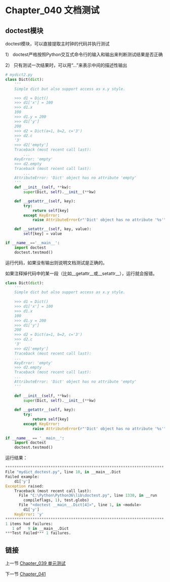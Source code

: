 # Chapter_040   文档测试

## doctest模块

doctest模块，可以直接提取主时钟的代码并执行测试

1） doctest严格按照Python交互式命令行的输入和输出来判断测试结果是否正确

2） 只有测试一次结果时，可以用“...”来表示中间的描述性输出

```python
# mydict2.py
class Dict(dict):
    '''
    Simple dict but also support access as x.y style.

    >>> d1 = Dict()
    >>> d1['x'] = 100
    >>> d1.x
    100
    >>> d1.y = 200
    >>> d1['y']
    200
    >>> d2 = Dict(a=1, b=2, c='3')
    >>> d2.c
    '3'
    >>> d2['empty']
    Traceback (most recent call last):
        ...
    KeyError: 'empty'
    >>> d2.empty
    Traceback (most recent call last):
        ...
    AttributeError: 'Dict' object has no attribute 'empty'
    '''
    def __init__(self, **kw):
        super(Dict, self).__init__(**kw)

    def __getattr__(self, key):
        try:
            return self[key]
        except KeyError:
            raise AttributeError(r"'Dict' object has no attribute '%s'" % key)

    def __setattr__(self, key, value):
        self[key] = value

if __name__=='__main__':
    import doctest
    doctest.testmod()
```

运行代码，如果没有输出则说明文档测试是正确的。

如果注释掉代码中的某一段（比如\_\_getattr\_\_或\_\_setattr\_\_），运行就会报错。

```python
class Dict(dict):
	'''
	Simple dict but also support access as x.y style.
	
	>>> d1 = Dict()
	>>> d1['x'] = 100
	>>> d1.x
	100
	>>> d1.y = 200
	>>> d1['y']
	200
	>>> d2 = Dict(a=1, b=2, c='3')
	>>> d2.c
	'3'
	>>> d2['empty']
	Traceback (most recent call last):
	...
	KeyError: 'empty'
	>>> d2.empty
	Traceback (most recent call last):
	...
	AttributeError: 'Dict' object has no attribute 'empty'
	'''
	
	def __init__(self, **kw):
		super(Dict, self).__init__(**kw)
		
	def __getattr__(self, key):
		try:
			return self[key]
		except KeyError:
			raise AttributeError(r"'Dict' object has no attribute '%s'" % key)
		
if __name__ == '__main__':
	import doctest
	doctest.testmod()
```

运行结果：

```python
**********************************************************************
File "mydict_doctest.py", line 10, in __main__.Dict
Failed example:
    d1['y']
Exception raised:
    Traceback (most recent call last):
      File "C:\Python\Python36\lib\doctest.py", line 1330, in __run
        compileflags, 1), test.globs)
      File "<doctest __main__.Dict[4]>", line 1, in <module>
        d1['y']
    KeyError: 'y'
**********************************************************************
1 items had failures:
   1 of   9 in __main__.Dict
***Test Failed*** 1 failures.
```


## 链接

上一节 [Chapter_039 单元测试](https://github.com/nizo2010/Study_Python_lxf/blob/master/Chapter_039.md "Chapter_039 单元测试")

下一节 [Chapter_041 ](https://github.com/nizo2010/Study_Python_lxf/blob/master/Chapter_041.md "Chapter_041 ")
